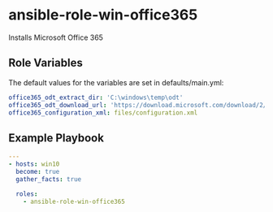ansible-role-win-office365
=========

Installs Microsoft Office 365

Role Variables
--------------

The default values for the variables are set in defaults/main.yml:

```yaml
office365_odt_extract_dir: 'C:\windows\temp\odt'
office365_odt_download_url: 'https://download.microsoft.com/download/2/7/A/27AF1BE6-DD20-4CB4-B154-EBAB8A7D4A7E/officedeploymenttool_15726-20202.exe'
office365_configuration_xml: files/configuration.xml
```

Example Playbook
----------------

```yaml
---
- hosts: win10
  become: true
  gather_facts: true

  roles:
    - ansible-role-win-office365
```
